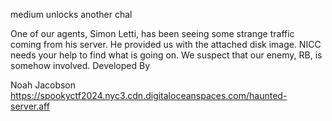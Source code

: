 medium unlocks another chal

One of our agents, Simon Letti, has been seeing some strange traffic coming from his server. He provided us with the attached disk image. NICC needs your help to find what is going on. We suspect that our enemy, RB, is somehow involved.
Developed By

Noah Jacobson
https://spookyctf2024.nyc3.cdn.digitaloceanspaces.com/haunted-server.aff
